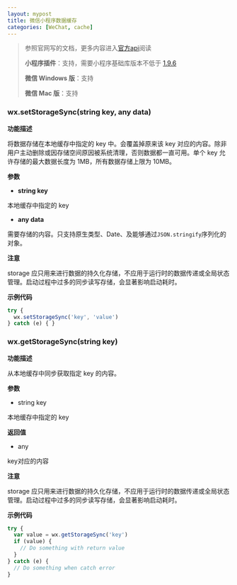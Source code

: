 ```yaml
---
layout: mypost
title: 微信小程序数据缓存
categories: [WeChat, cache]
---
```


> 参照官网写的文档，更多内容进入[官方api](https://developers.weixin.qq.com/miniprogram/dev/api/storage/wx.setStorageSync.html)阅读
>
> **小程序插件**：支持，需要小程序基础库版本不低于 [1.9.6](https://developers.weixin.qq.com/miniprogram/dev/framework/compatibility.html)
>
> **微信 Windows 版**：支持
>
> **微信 Mac 版**：支持

### **wx.setStorageSync(string key, any data)**

**功能描述**

将数据存储在本地缓存中指定的 key 中。会覆盖掉原来该 key 对应的内容。除非用户主动删除或因存储空间原因被系统清理，否则数据都一直可用。单个 key 允许存储的最大数据长度为 1MB，所有数据存储上限为 10MB。

**参数**

- **string key**

本地缓存中指定的 key

- **any data**

需要存储的内容。只支持原生类型、Date、及能够通过`JSON.stringify`序列化的对象。

**注意**

storage 应只用来进行数据的持久化存储，不应用于运行时的数据传递或全局状态管理。启动过程中过多的同步读写存储，会显著影响启动耗时。

**示例代码**

```js
try {
  wx.setStorageSync('key', 'value')
} catch (e) { }
```

### **wx.getStorageSync(string key)**

**功能描述**

从本地缓存中同步获取指定 key 的内容。

**参数**

- string key

本地缓存中指定的 key

**返回值**

- any

key对应的内容

**注意**

storage 应只用来进行数据的持久化存储，不应用于运行时的数据传递或全局状态管理。启动过程中过多的同步读写存储，会显著影响启动耗时。

**示例代码**

```js
try {
  var value = wx.getStorageSync('key')
  if (value) {
    // Do something with return value
  }
} catch (e) {
  // Do something when catch error
}
```

